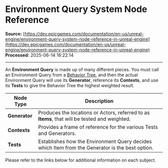 # Environment Query System Node Reference

**Source:** [https://dev.epicgames.com/documentation/en-us/unreal-engine/environment-query-system-node-reference-in-unreal-engine](https://dev.epicgames.com/documentation/en-us/unreal-engine/environment-query-system-node-reference-in-unreal-engine)  
**Processed:** 2025-06-14 16:22:14

---

An **Environment Query** is made up of many different pieces. You must call an Environment Query from a [Behavior Tree](/documentation/en-us/unreal-engine/behavior-trees-in-unreal-engine), and then the actual Environment Query will use its **Generator**, reference its **Contexts**, and use its **Tests** to give the Behavior Tree the highest weighted result.

| Node Type | Description |
| --- | --- |
| **Generator** | Produces the locations or Actors, referred to as **Items**, that will be tested and weighted. |
| **Contexts** | Provides a frame of reference for the various Tests and Generators. |
| **Tests** | Establishes how the Environment Query decides which Item from the Generator is the best option. |

Please refer to the links below for additional information on each subject.